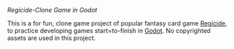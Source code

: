 *Regicide-Clone Game in Godot*

This is a for fun, clone game project of popular fantasy card game [Regicide](https://www.regicidegame.com/), to practice developing games start=to-finish in [Godot](https://godotengine.org/). No copyrighted assets are used in this project.